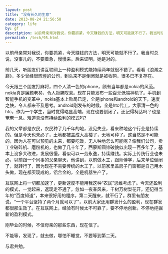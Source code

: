 ```yaml
---
layout: post
title: "没有长久的生意"
date: 2013-08-24 21:56:58
category: life
by: gf
description: 以前母亲常对我说，你要抓紧，今天赚钱的方法，明天可能就不行了。我当时总说，没事儿的，不要着急，慢慢来。后来证明，她是对的。前几天，听朋友们讲互联网上一种盈利模式能持续两年就很不
permalink: /tech/95.html
---
```

以前母亲常对我说，你要抓紧，今天赚钱的方法，明天可能就不行了。我当时总说，没事儿的，不要着急，慢慢来。后来证明，她是对的。

前几天，听朋友们讲互联网上一种盈利模式能持续两年就很不错了。看看《浪潮之巅》，多少曾经很辉煌的公司，到头来不是倒闭就是被收购，很多已不复存在。

今天跟三个朋友打麻将，四个人清一色的iphone，颇有当年都是nokia的风范。nokia真是廉颇老矣，令人扼腕叹息。现在只能发布一些百元低端神机了。手机到智能手机的变革中，nokia基本上败局已定，全是iphone和android的天下，速度之快，令人都来不及思考。android刚发布的时候，全是htc代工，大家清一色的htc，作为一个学生，当时觉得略显高端，现在也要倒闭了。还记得柯达吗？也是奄奄一息。难道真没有持续盈利的模式吗?

我的父辈都是农民，农民种了几千年的地，没见失业，看来种地这个行业是持续的。但是今天也未必了，土地都被盖成大高楼了，无地可种了。这当然是不可能的，因为人在可以预见的未来，都要吃饭，无人种地怎么可能呢？像我们公司，卖工业破碎机、磨粉机的，也做了几十年了，西蒙斯圆锥破貌似出现一百多年了，基本上没多大改进，发展很慢，看似可以一劳永逸，持续赚钱。实际上传统行业也未必，以前跟一个同事的父亲聊天，他讲到，以前做木工，跟师傅学，后来单位倒闭了，就转行了，因为现在不需要传统的木工了。以前家里盖房子门窗都是自己用木头做，现在都买现成的，铝合金的，全是机器生产了。

互联网上将一切都加速了，更新速度不能用我这种“农民”思维考虑了。今天还盈利的模式，一觉起来，返现走不通了。忽如一夜春风来，千树万树梨花开。还记得当年的“百度知道”，本来很好用的程序，第二天醒来，就不行了。群里有朋友说，“一个平台坚持了两个月就可以了”，以前大家还用群发什么的盈利，现在群发都很那生效了。在互联网上，经验有时候太不可靠了，要不停地创新。不停地挖掘新的盈利模式。

刚毕业的时候，不信母亲的那些东西，现在信了。

不能等，发现了，就去做，哪怕不睡觉，不要等到第二天。

与君共勉。

